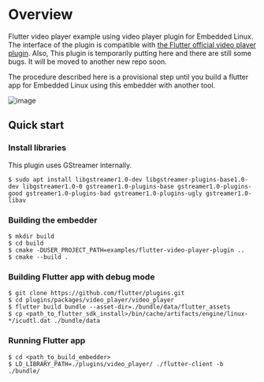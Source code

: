 # Overview
Flutter video player example using video player plugin for Embedded Linux. The interface of the plugin is compatible with [the Flutter official video player plugin](https://github.com/flutter/plugins/tree/master/packages/video_player/video_player). Also, This plugin is temporarily putting here and there are still some bugs. It will be moved to another new repo soon.

The procedure described here is a provisional step until you build a flutter app for Embedded Linux using this embedder with another tool.

![image](https://user-images.githubusercontent.com/62131389/124210378-43f06400-db26-11eb-8723-40dad0eb67b0.png)

## Quick start

### Install libraries
This plugin uses GStreamer internally.

```Shell
$ sudo apt install libgstreamer1.0-dev libgstreamer-plugins-base1.0-dev libgstreamer1.0-0 gstreamer1.0-plugins-base gstreamer1.0-plugins-good gstreamer1.0-plugins-bad gstreamer1.0-plugins-ugly gstreamer1.0-libav
```

### Building the embedder

```Shell
$ mkdir build
$ cd build
$ cmake -DUSER_PROJECT_PATH=examples/flutter-video-player-plugin ..
$ cmake --build .
```

### Building Flutter app with debug mode

```Shell
$ git clone https://github.com/flutter/plugins.git
$ cd plugins/packages/video_player/video_player
$ flutter build bundle --asset-dir=./bundle/data/flutter_assets
$ cp <path_to_flutter_sdk_install>/bin/cache/artifacts/engine/linux-*/icudtl.dat ./bundle/data
```

### Running Flutter app

```Shell
$ cd <path_to_build_embedder>
$ LD_LIBRARY_PATH=./plugins/video_player/ ./flutter-client -b ./bundle/
```
